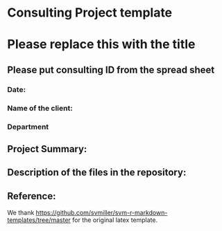# Consulting Project template 
# Please replace this with the title
## Please put consulting ID from the spread sheet

### Date:
### Name of the client:
### Department

## Project Summary: 


## Description of the files in the repository:


## Reference:

We thank https://github.com/svmiller/svm-r-markdown-templates/tree/master for the original latex template.
